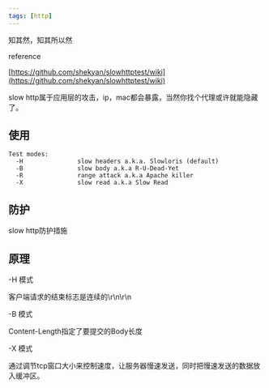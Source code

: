 ```yaml
---
tags: [http]
---
```


知其然，知其所以然

reference

[https://github.com/shekyan/slowhttptest/wiki](https://github.com/shekyan/slowhttptest/wiki)

slow http属于应用层的攻击，ip，mac都会暴露，当然你找个代理或许就能隐藏了。


## 使用

```
Test modes:
  -H               slow headers a.k.a. Slowloris (default)
  -B               slow body a.k.a R-U-Dead-Yet
  -R               range attack a.k.a Apache killer
  -X               slow read a.k.a Slow Read

```
## 防护

slow http防护措施

## 原理
-H 模式

客户端请求的结束标志是连续的\r\n\r\n

-B 模式

Content-Length指定了要提交的Body长度

-X 模式

通过调节tcp窗口大小来控制速度，让服务器慢速发送，同时把慢速发送的数据放入缓冲区。
